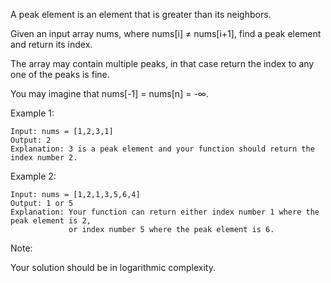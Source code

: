 <!--
 * @Author: shaqsnake
 * @Email: shaqsnake@gmail.com
 * @Date: 2019-08-01 17:38:42
 * @LastEditTime: 2019-08-01 17:39:26
 * @Description: 162. Find Peak Element
 -->
A peak element is an element that is greater than its neighbors.

Given an input array nums, where nums[i] ≠ nums[i+1], find a peak element and return its index.

The array may contain multiple peaks, in that case return the index to any one of the peaks is fine.

You may imagine that nums[-1] = nums[n] = -∞.

Example 1:
```
Input: nums = [1,2,3,1]
Output: 2
Explanation: 3 is a peak element and your function should return the index number 2.
```
Example 2:
```
Input: nums = [1,2,1,3,5,6,4]
Output: 1 or 5 
Explanation: Your function can return either index number 1 where the peak element is 2, 
             or index number 5 where the peak element is 6.
```

Note:

Your solution should be in logarithmic complexity.